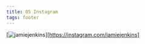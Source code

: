 ```yaml
---
title: 05 Instagram
tags: footer
---
```

[![jamiejenkins](/images/instagram.svg)][https://instagram.com/jamiejenkins]

